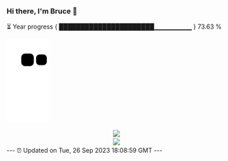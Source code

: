 ### Hi there, I'm Bruce 👋
⏳ Year progress { ██████████████████████▁▁▁▁▁▁▁▁ } 73.63 %

![](https://raw.githubusercontent.com/Swiftie13st/Swiftie13st/main/assets/github-contribution-grid-snake.svg)


<div align="center"> <img src="https://metrics.lecoq.io/Swiftie13st?template=classic&config.timezone=Asia%2FShanghai"> </div>

<div align="center"> <img src="https://github-readme-streak-stats.herokuapp.com/?user=Swiftie13st" /> </div>
---
⏰ Updated on Tue, 26 Sep 2023 18:08:59 GMT
---

